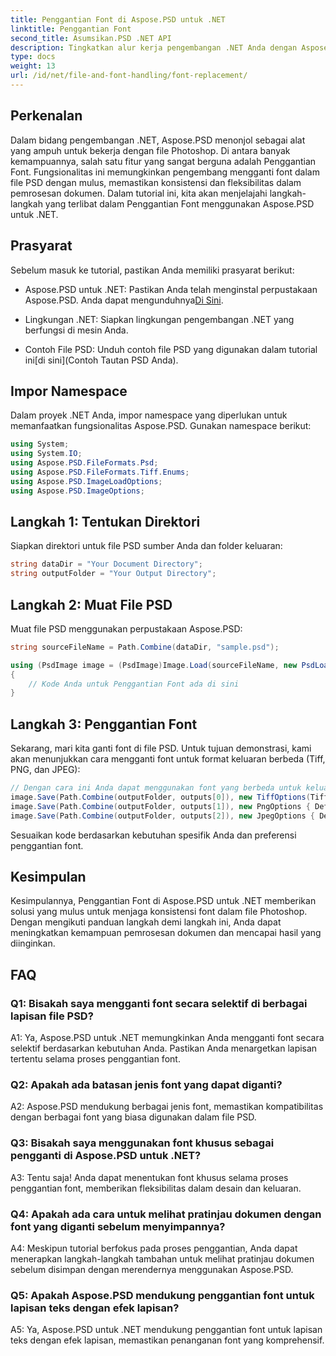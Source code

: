 ```yaml
---
title: Penggantian Font di Aspose.PSD untuk .NET
linktitle: Penggantian Font
second_title: Asumsikan.PSD .NET API
description: Tingkatkan alur kerja pengembangan .NET Anda dengan Aspose.PSD. Pelajari cara mengganti font dalam file PSD dengan mulus menggunakan panduan langkah demi langkah kami. Mencapai konsistensi dan fleksibilitas dalam pemrosesan dokumen dengan mudah.
type: docs
weight: 13
url: /id/net/file-and-font-handling/font-replacement/
---
```

## Perkenalan

Dalam bidang pengembangan .NET, Aspose.PSD menonjol sebagai alat yang ampuh untuk bekerja dengan file Photoshop. Di antara banyak kemampuannya, salah satu fitur yang sangat berguna adalah Penggantian Font. Fungsionalitas ini memungkinkan pengembang mengganti font dalam file PSD dengan mulus, memastikan konsistensi dan fleksibilitas dalam pemrosesan dokumen. Dalam tutorial ini, kita akan menjelajahi langkah-langkah yang terlibat dalam Penggantian Font menggunakan Aspose.PSD untuk .NET.

## Prasyarat

Sebelum masuk ke tutorial, pastikan Anda memiliki prasyarat berikut:

- Aspose.PSD untuk .NET: Pastikan Anda telah menginstal perpustakaan Aspose.PSD. Anda dapat mengunduhnya[Di Sini](https://releases.aspose.com/psd/net/).

- Lingkungan .NET: Siapkan lingkungan pengembangan .NET yang berfungsi di mesin Anda.

-  Contoh File PSD: Unduh contoh file PSD yang digunakan dalam tutorial ini[di sini](Contoh Tautan PSD Anda).

## Impor Namespace

Dalam proyek .NET Anda, impor namespace yang diperlukan untuk memanfaatkan fungsionalitas Aspose.PSD. Gunakan namespace berikut:

```csharp
using System;
using System.IO;
using Aspose.PSD.FileFormats.Psd;
using Aspose.PSD.FileFormats.Tiff.Enums;
using Aspose.PSD.ImageLoadOptions;
using Aspose.PSD.ImageOptions;
```

## Langkah 1: Tentukan Direktori

Siapkan direktori untuk file PSD sumber Anda dan folder keluaran:

```csharp
string dataDir = "Your Document Directory";
string outputFolder = "Your Output Directory";
```

## Langkah 2: Muat File PSD

Muat file PSD menggunakan perpustakaan Aspose.PSD:

```csharp
string sourceFileName = Path.Combine(dataDir, "sample.psd");

using (PsdImage image = (PsdImage)Image.Load(sourceFileName, new PsdLoadOptions()))
{
    // Kode Anda untuk Penggantian Font ada di sini
}
```

## Langkah 3: Penggantian Font

Sekarang, mari kita ganti font di file PSD. Untuk tujuan demonstrasi, kami akan menunjukkan cara mengganti font untuk format keluaran berbeda (Tiff, PNG, dan JPEG):

```csharp
// Dengan cara ini Anda dapat menggunakan font yang berbeda untuk keluaran yang berbeda
image.Save(Path.Combine(outputFolder, outputs[0]), new TiffOptions(TiffExpectedFormat.TiffJpegRgb) { DefaultReplacementFont = "Arial" });
image.Save(Path.Combine(outputFolder, outputs[1]), new PngOptions { DefaultReplacementFont = "Verdana" });
image.Save(Path.Combine(outputFolder, outputs[2]), new JpegOptions { DefaultReplacementFont = "Times New Roman" });
```

Sesuaikan kode berdasarkan kebutuhan spesifik Anda dan preferensi penggantian font.

## Kesimpulan

Kesimpulannya, Penggantian Font di Aspose.PSD untuk .NET memberikan solusi yang mulus untuk menjaga konsistensi font dalam file Photoshop. Dengan mengikuti panduan langkah demi langkah ini, Anda dapat meningkatkan kemampuan pemrosesan dokumen dan mencapai hasil yang diinginkan.

## FAQ

### Q1: Bisakah saya mengganti font secara selektif di berbagai lapisan file PSD?

A1: Ya, Aspose.PSD untuk .NET memungkinkan Anda mengganti font secara selektif berdasarkan kebutuhan Anda. Pastikan Anda menargetkan lapisan tertentu selama proses penggantian font.

### Q2: Apakah ada batasan jenis font yang dapat diganti?

A2: Aspose.PSD mendukung berbagai jenis font, memastikan kompatibilitas dengan berbagai font yang biasa digunakan dalam file PSD.

### Q3: Bisakah saya menggunakan font khusus sebagai pengganti di Aspose.PSD untuk .NET?

A3: Tentu saja! Anda dapat menentukan font khusus selama proses penggantian font, memberikan fleksibilitas dalam desain dan keluaran.

### Q4: Apakah ada cara untuk melihat pratinjau dokumen dengan font yang diganti sebelum menyimpannya?

A4: Meskipun tutorial berfokus pada proses penggantian, Anda dapat menerapkan langkah-langkah tambahan untuk melihat pratinjau dokumen sebelum disimpan dengan merendernya menggunakan Aspose.PSD.

### Q5: Apakah Aspose.PSD mendukung penggantian font untuk lapisan teks dengan efek lapisan?

A5: Ya, Aspose.PSD untuk .NET mendukung penggantian font untuk lapisan teks dengan efek lapisan, memastikan penanganan font yang komprehensif.